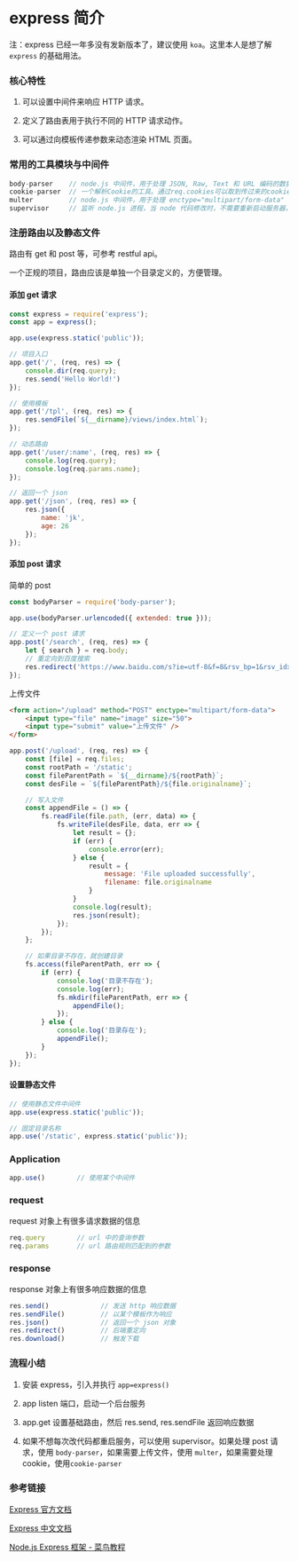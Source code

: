 # express 简介

注：express 已经一年多没有发新版本了，建议使用 `koa`。这里本人是想了解 `express` 的基础用法。

### 核心特性

1. 可以设置中间件来响应 HTTP 请求。

2. 定义了路由表用于执行不同的 HTTP 请求动作。

3. 可以通过向模板传递参数来动态渲染 HTML 页面。

### 常用的工具模块与中间件

``` javascript
body-parser    // node.js 中间件，用于处理 JSON, Raw, Text 和 URL 编码的数据
cookie-parser  // 一个解析Cookie的工具。通过req.cookies可以取到传过来的cookie，并把它们转成对象
multer         // node.js 中间件，用于处理 enctype="multipart/form-data"（设置表单的MIME编码）的表单数据
supervisor     // 监听 node.js 进程，当 node 代码修改时，不需要重新启动服务器，直接刷新就能看到效果。
```

### 注册路由以及静态文件

路由有 get 和 post 等，可参考 restful api。

一个正规的项目，路由应该是单独一个目录定义的，方便管理。


#### 添加 get 请求
``` javascript
const express = require('express');
const app = express();

app.use(express.static('public'));

// 项目入口
app.get('/', (req, res) => {
    console.dir(req.query);
    res.send('Hello World!')
});

// 使用模板
app.get('/tpl', (req, res) => {
    res.sendFile(`${__dirname}/views/index.html`);
});

// 动态路由
app.get('/user/:name', (req, res) => {
    console.log(req.query);
    console.log(req.params.name); 
});

// 返回一个 json
app.get('/json', (req, res) => {
    res.json({
        name: 'jk',
        age: 26
    });
});
```

#### 添加 post 请求

简单的 post
``` javascript
const bodyParser = require('body-parser');

app.use(bodyParser.urlencoded({ extended: true }));

// 定义一个 post 请求
app.post('/search', (req, res) => {
    let { search } = req.body;
    // 重定向到百度搜索
    res.redirect('https://www.baidu.com/s?ie=utf-8&f=8&rsv_bp=1&rsv_idx=1&tn=baidu&wd='+ search +'&rsv_pq=946740b200025cd9&rsv_t=1743eVOPB4n6RtORMgAy8xVJsgEZcF63pK%2FN%2Bw7gCQ7fh9SKsC0CQDcPj%2F8&rqlang=cn&rsv_enter=0&inputT=1946&rsv_sug4=2331')
});
```

上传文件
``` html
<form action="/upload" method="POST" enctype="multipart/form-data">
    <input type="file" name="image" size="50">
    <input type="submit" value="上传文件" />
</form>
```
``` javascript
app.post('/upload', (req, res) => {
    const [file] = req.files;
    const rootPath = '/static';
    const fileParentPath = `${__dirname}/${rootPath}`;
    const desFile = `${fileParentPath}/${file.originalname}`;

    // 写入文件
    const appendFile = () => {
        fs.readFile(file.path, (err, data) => {
            fs.writeFile(desFile, data, err => {
                let result = {};
                if (err) {
                    console.error(err);
                } else {
                    result = {
                        message: 'File uploaded successfully',
                        filename: file.originalname
                    }
                }
                console.log(result);
                res.json(result);
            });
        });
    };

    // 如果目录不存在，就创建目录
    fs.access(fileParentPath, err => {
        if (err) {
            console.log('目录不存在');
            console.log(err);
            fs.mkdir(fileParentPath, err => {
                appendFile();
            });
        } else {
            console.log('目录存在');
            appendFile();
        }
    });
});
```

#### 设置静态文件
``` javascript  
// 使用静态文件中间件
app.use(express.static('public'));

// 固定目录名称
app.use('/static', express.static('public'));
```

### Application

``` javascript
app.use()        // 使用某个中间件
```

### request

request 对象上有很多请求数据的信息

``` javascript
req.query        // url 中的查询参数
req.params       // url 路由规则匹配到的参数
```

### response

response 对象上有很多响应数据的信息

``` javascript
res.send()             // 发送 http 响应数据
res.sendFile()         // 以某个模板作为响应
res.json()             // 返回一个 json 对象
res.redirect()         // 后端重定向
res.download()         // 触发下载
```

### 流程小结

1. 安装 express，引入并执行 `app=express()`

2. app listen 端口，启动一个后台服务

3. app.get 设置基础路由，然后 res.send, res.sendFile 返回响应数据

4. 如果不想每次改代码都重启服务，可以使用 supervisor。如果处理 post 请求，使用 `body-parser`，如果需要上传文件，使用 `multer`，如果需要处理 cookie，使用`cookie-parser`

### 参考链接

[Express 官方文档](http://www.expressjs.com.cn/4x/api.html)

[Express 中文文档](http://expressjs.com/zh-cn/)

[Node.js Express 框架 - 菜鸟教程](https://www.runoob.com/nodejs/nodejs-express-framework.html)


